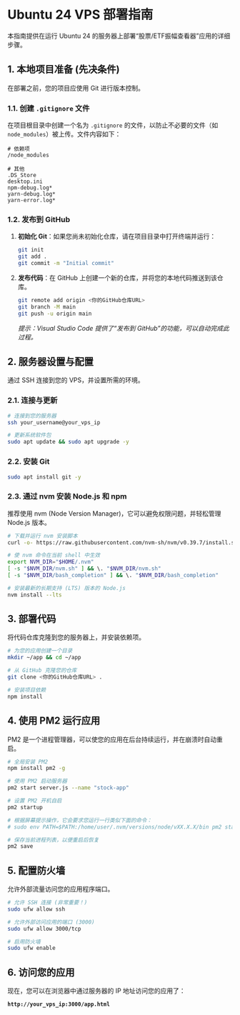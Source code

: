 # Ubuntu 24 VPS 部署指南

本指南提供在运行 Ubuntu 24 的服务器上部署“股票/ETF振幅查看器”应用的详细步骤。

## 1. 本地项目准备 (先决条件)

在部署之前，您的项目应使用 Git 进行版本控制。

### 1.1. 创建 `.gitignore` 文件

在项目根目录中创建一个名为 `.gitignore` 的文件，以防止不必要的文件（如 `node_modules`）被上传。文件内容如下：

```
# 依赖项
/node_modules

# 其他
.DS_Store
desktop.ini
npm-debug.log*
yarn-debug.log*
yarn-error.log*
```

### 1.2. 发布到 GitHub

1.  **初始化 Git**：如果您尚未初始化仓库，请在项目目录中打开终端并运行：
    ```bash
    git init
    git add .
    git commit -m "Initial commit"
    ```
2.  **发布代码**：在 GitHub 上创建一个新的仓库，并将您的本地代码推送到该仓库。
    ```bash
    git remote add origin <你的GitHub仓库URL>
    git branch -M main
    git push -u origin main
    ```
    *提示：Visual Studio Code 提供了“发布到 GitHub”的功能，可以自动完成此过程。*

## 2. 服务器设置与配置

通过 SSH 连接到您的 VPS，并设置所需的环境。

### 2.1. 连接与更新
```bash
# 连接到您的服务器
ssh your_username@your_vps_ip

# 更新系统软件包
sudo apt update && sudo apt upgrade -y
```

### 2.2. 安装 Git
```bash
sudo apt install git -y
```

### 2.3. 通过 nvm 安装 Node.js 和 npm
推荐使用 nvm (Node Version Manager)，它可以避免权限问题，并轻松管理 Node.js 版本。

```bash
# 下载并运行 nvm 安装脚本
curl -o- https://raw.githubusercontent.com/nvm-sh/nvm/v0.39.7/install.sh | bash

# 使 nvm 命令在当前 shell 中生效
export NVM_DIR="$HOME/.nvm"
[ -s "$NVM_DIR/nvm.sh" ] && \. "$NVM_DIR/nvm.sh"
[ -s "$NVM_DIR/bash_completion" ] && \. "$NVM_DIR/bash_completion"

# 安装最新的长期支持 (LTS) 版本的 Node.js
nvm install --lts
```

## 3. 部署代码

将代码仓库克隆到您的服务器上，并安装依赖项。

```bash
# 为您的应用创建一个目录
mkdir ~/app && cd ~/app

# 从 GitHub 克隆您的仓库
git clone <你的GitHub仓库URL> .

# 安装项目依赖
npm install
```

## 4. 使用 PM2 运行应用

PM2 是一个进程管理器，可以使您的应用在后台持续运行，并在崩溃时自动重启。

```bash
# 全局安装 PM2
npm install pm2 -g

# 使用 PM2 启动服务器
pm2 start server.js --name "stock-app"

# 设置 PM2 开机自启
pm2 startup

# 根据屏幕提示操作，它会要求您运行一行类似下面的命令：
# sudo env PATH=$PATH:/home/user/.nvm/versions/node/vXX.X.X/bin pm2 startup ...

# 保存当前进程列表，以便重启后恢复
pm2 save
```

## 5. 配置防火墙

允许外部流量访问您的应用程序端口。

```bash
# 允许 SSH 连接 (非常重要！)
sudo ufw allow ssh

# 允许外部访问应用的端口 (3000)
sudo ufw allow 3000/tcp

# 启用防火墙
sudo ufw enable
```

## 6. 访问您的应用

现在，您可以在浏览器中通过服务器的 IP 地址访问您的应用了：

**`http://your_vps_ip:3000/app.html`**
